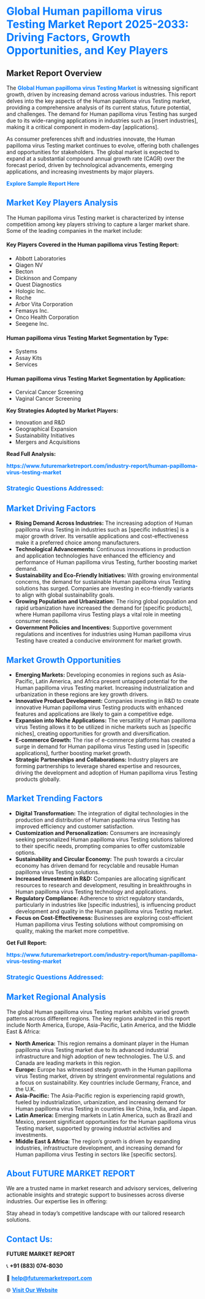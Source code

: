 <h1 style="color: #007BFF;">Global Human papilloma virus Testing Market Report 2025-2033: Driving Factors, Growth Opportunities, and Key Players</h1>

<section id="overview">
<h2>Market Report Overview</h2>
<p>The <a href="https://www.futuremarketreport.com/industry-report/human-papilloma-virus-testing-market" style="color: #007BFF; text-decoration: none;"><strong>Global Human papilloma virus Testing Market</strong></a> is witnessing significant growth, driven by increasing demand across various industries. This report delves into the key aspects of the Human papilloma virus Testing market, providing a comprehensive analysis of its current status, future potential, and challenges. The demand for Human papilloma virus Testing has surged due to its wide-ranging applications in industries such as [insert industries], making it a critical component in modern-day [applications].</p>
<p>As consumer preferences shift and industries innovate, the Human papilloma virus Testing market continues to evolve, offering both challenges and opportunities for stakeholders. The global market is expected to expand at a substantial compound annual growth rate (CAGR) over the forecast period, driven by technological advancements, emerging applications, and increasing investments by major players.</p>
</section>

<section id="overview">
<p><a href="https://www.futuremarketreport.com/request-sample/reportId=60575" style="color: #007BFF; text-decoration: none;"><strong>Explore Sample Report Here</strong></a></p>
</section>

<section id="key-players">
<h2 style="color: #007BFF;">Market Key Players Analysis</h2>
<p>The Human papilloma virus Testing market is characterized by intense competition among key players striving to capture a larger market share. Some of the leading companies in the market include:</p>
<h4>Key Players Covered in the Human papilloma virus Testing Report:</h4>
<ul><li>Abbott Laboratories</li><li>Qiagen NV</li><li>Becton</li><li>Dickinson and Company</li><li>Quest Diagnostics</li><li>Hologic Inc.</li><li>Roche</li><li>Arbor Vita Corporation</li><li>Femasys Inc.</li><li>Onco Health Corporation</li><li>Seegene Inc.</li></ul>
<h4>Human papilloma virus Testing Market Segmentation by Type:</h4>
<ul><li>Systems</li><li>Assay Kits</li><li>Services</li></ul>

<h4>Human papilloma virus Testing Market Segmentation by Application:</h4>
<ul><li>Cervical Cancer Screening</li><li>Vaginal Cancer Screening</li></ul>
<p><strong>Key Strategies Adopted by Market Players:</strong></p>
<ul>
<li>Innovation and R&D</li>
<li>Geographical Expansion</li>
<li>Sustainability Initiatives</li>
<li>Mergers and Acquisitions</li>
</ul>
</section>

<section>
<p><strong>Read Full Analysis: </strong></p><a href="https://www.futuremarketreport.com/industry-report/human-papilloma-virus-testing-market" style="color: #007BFF; text-decoration: none;"><strong>https://www.futuremarketreport.com/industry-report/human-papilloma-virus-testing-market</strong></a>
<h3 style="color: #007BFF;">Strategic Questions Addressed:</h3>
</section>

<section id="driving-factors">
<h2 style="color: #007BFF;">Market Driving Factors</h2>
<ul>
<li><strong>Rising Demand Across Industries:</strong> The increasing adoption of Human papilloma virus Testing in industries such as [specific industries] is a major growth driver. Its versatile applications and cost-effectiveness make it a preferred choice among manufacturers.</li>
<li><strong>Technological Advancements:</strong> Continuous innovations in production and application technologies have enhanced the efficiency and performance of Human papilloma virus Testing, further boosting market demand.</li>
<li><strong>Sustainability and Eco-Friendly Initiatives:</strong> With growing environmental concerns, the demand for sustainable Human papilloma virus Testing solutions has surged. Companies are investing in eco-friendly variants to align with global sustainability goals.</li>
<li><strong>Growing Population and Urbanization:</strong> The rising global population and rapid urbanization have increased the demand for [specific products], where Human papilloma virus Testing plays a vital role in meeting consumer needs.</li>
<li><strong>Government Policies and Incentives:</strong> Supportive government regulations and incentives for industries using Human papilloma virus Testing have created a conducive environment for market growth.</li>
</ul>
</section>

<section id="growth-opportunities">
<h2 style="color: #007BFF;">Market Growth Opportunities</h2>
<ul>
<li><strong>Emerging Markets:</strong> Developing economies in regions such as Asia-Pacific, Latin America, and Africa present untapped potential for the Human papilloma virus Testing market. Increasing industrialization and urbanization in these regions are key growth drivers.</li>
<li><strong>Innovative Product Development:</strong> Companies investing in R&D to create innovative Human papilloma virus Testing products with enhanced features and applications are likely to gain a competitive edge.</li>
<li><strong>Expansion into Niche Applications:</strong> The versatility of Human papilloma virus Testing allows it to be utilized in niche markets such as [specific niches], creating opportunities for growth and diversification.</li>
<li><strong>E-commerce Growth:</strong> The rise of e-commerce platforms has created a surge in demand for Human papilloma virus Testing used in [specific applications], further boosting market growth.</li>
<li><strong>Strategic Partnerships and Collaborations:</strong> Industry players are forming partnerships to leverage shared expertise and resources, driving the development and adoption of Human papilloma virus Testing products globally.</li>
</ul>
</section>

<section id="trending-factors">
<h2 style="color: #007BFF;">Market Trending Factors</h2>
<ul>
<li><strong>Digital Transformation:</strong> The integration of digital technologies in the production and distribution of Human papilloma virus Testing has improved efficiency and customer satisfaction.</li>
<li><strong>Customization and Personalization:</strong> Consumers are increasingly seeking personalized Human papilloma virus Testing solutions tailored to their specific needs, prompting companies to offer customizable options.</li>
<li><strong>Sustainability and Circular Economy:</strong> The push towards a circular economy has driven demand for recyclable and reusable Human papilloma virus Testing solutions.</li>
<li><strong>Increased Investment in R&D:</strong> Companies are allocating significant resources to research and development, resulting in breakthroughs in Human papilloma virus Testing technology and applications.</li>
<li><strong>Regulatory Compliance:</strong> Adherence to strict regulatory standards, particularly in industries like [specific industries], is influencing product development and quality in the Human papilloma virus Testing market.</li>
<li><strong>Focus on Cost-Effectiveness:</strong> Businesses are exploring cost-efficient Human papilloma virus Testing solutions without compromising on quality, making the market more competitive.</li>
</ul>
</section>

<section>
<p><strong>Get Full Report: </strong></p><a href="https://www.futuremarketreport.com/industry-report/human-papilloma-virus-testing-market" style="color: #007BFF; text-decoration: none;"><strong>https://www.futuremarketreport.com/industry-report/human-papilloma-virus-testing-market</strong></a>
<h3 style="color: #007BFF;">Strategic Questions Addressed:</h3>
</section>


<section id="regional-analysis">
<h2 style="color: #007BFF;">Market Regional Analysis</h2>
<p>The global Human papilloma virus Testing market exhibits varied growth patterns across different regions. The key regions analyzed in this report include North America, Europe, Asia-Pacific, Latin America, and the Middle East & Africa:</p>
<ul>
<li><strong>North America:</strong> This region remains a dominant player in the Human papilloma virus Testing market due to its advanced industrial infrastructure and high adoption of new technologies. The U.S. and Canada are leading markets in this region.</li>
<li><strong>Europe:</strong> Europe has witnessed steady growth in the Human papilloma virus Testing market, driven by stringent environmental regulations and a focus on sustainability. Key countries include Germany, France, and the U.K.</li>
<li><strong>Asia-Pacific:</strong> The Asia-Pacific region is experiencing rapid growth, fueled by industrialization, urbanization, and increasing demand for Human papilloma virus Testing in countries like China, India, and Japan.</li>
<li><strong>Latin America:</strong> Emerging markets in Latin America, such as Brazil and Mexico, present significant opportunities for the Human papilloma virus Testing market, supported by growing industrial activities and investments.</li>
<li><strong>Middle East & Africa:</strong> The region’s growth is driven by expanding industries, infrastructure development, and increasing demand for Human papilloma virus Testing in sectors like [specific sectors].</li>
</ul>
</section>

<footer>
<h2 style="color: #007BFF;">About FUTURE MARKET REPORT</h2>
<p>We are a trusted name in market research and advisory services, delivering actionable insights and strategic support to businesses across diverse industries. Our expertise lies in offering:</p>

<p>Stay ahead in today’s competitive landscape with our tailored research solutions.</p>

<h2 style="color: #007BFF;">Contact Us:</h2>
<p><strong>FUTURE MARKET REPORT</strong></p>
<p>📞 <strong>+91 (883) 074-8030</strong></p>
<p>📧 <strong><a href="mailto:help@futuremarketreport.com" style="color: #007BFF;">help@futuremarketreport.com</a></strong></p>
<p>🌐 <strong><a href="https://www.futuremarketreport.com/" style="color: #007BFF;">Visit Our Website</a></strong></p>
</footer>